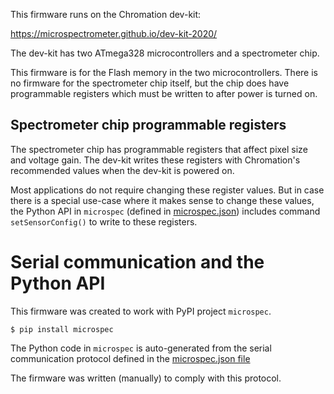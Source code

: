 This firmware runs on the Chromation dev-kit:

https://microspectrometer.github.io/dev-kit-2020/

The dev-kit has two ATmega328 microcontrollers and a spectrometer
chip.

This firmware is for the Flash memory in the two
microcontrollers. There is no firmware for the spectrometer
chip itself, but the chip does have programmable registers which
must be written to after power is turned on.

## Spectrometer chip programmable registers

The spectrometer chip has programmable registers that affect
pixel size and voltage gain. The dev-kit writes these registers
with Chromation's recommended values when the dev-kit is powered
on.

Most applications do not require changing these register values.
But in case there is a special use-case where it makes sense to
change these values, the Python API in `microspec` (defined in
[microspec.json](https://github.com/microspectrometer/microspec/blob/master/cfg/microspec.json))
includes command `setSensorConfig()` to write to these registers.

# Serial communication and the Python API

This firmware was created to work with PyPI project `microspec`.

```
$ pip install microspec
```

The Python code in `microspec` is auto-generated from the serial
communication protocol defined in the [microspec.json
file](https://github.com/microspectrometer/microspec/blob/master/cfg/microspec.json)

The firmware was written (manually) to comply with this protocol.

